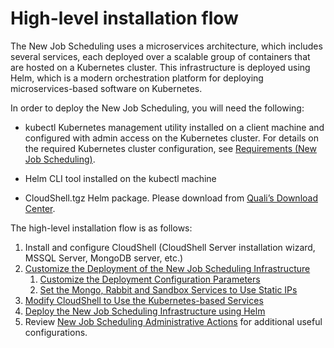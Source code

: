 # High-level installation flow

The New Job Scheduling uses a microservices architecture, which includes several services, each deployed over a scalable group of containers that are hosted on a Kubernetes cluster. This infrastructure is deployed using Helm, which is a modern orchestration platform for deploying microservices-based software on Kubernetes.

In order to deploy the New Job Scheduling, you will need the following:

- kubectl Kubernetes management utility installed on a client machine and configured with admin access on the Kubernetes cluster. For details on the required Kubernetes cluster configuration, see [Requirements (New Job Scheduling)](https://help.quali.com/Online%20Help/0.0/Portal/Content/IG/JSS/jss-prerequisites.htm).
    
- Helm CLI tool installed on the kubectl machine
    
- CloudShell.tgz Helm package. Please download from [Quali’s Download Center](https://support.quali.com/hc/en-us/articles/231613247-Quali-s-Download-Center).
    

The high-level installation flow is as follows:

1. Install and configure CloudShell (CloudShell Server installation wizard, MSSQL Server, MongoDB server, etc.)
2. [Customize the Deployment of the New Job Scheduling Infrastructure](https://help.quali.com/Online%20Help/0.0/Portal/Content/IG/JSS/jss-cstmz-dply.htm)
    1. [Customize the Deployment Configuration Parameters](https://help.quali.com/Online%20Help/0.0/Portal/Content/IG/JSS/jss-cstmz-dply-cnfg.htm)
    2. [Set the Mongo, Rabbit and Sandbox Services to Use Static IPs](https://help.quali.com/Online%20Help/0.0/Portal/Content/IG/JSS/jss-static-mongo-rbbt-sndbx.htm)
3. [Modify CloudShell to Use the Kubernetes-based Services](https://help.quali.com/Online%20Help/0.0/Portal/Content/IG/JSS/jss-use-k8s-srvcs.htm)
4. [Deploy the New Job Scheduling Infrastructure using Helm](https://help.quali.com/Online%20Help/0.0/Portal/Content/IG/JSS/jss-helm-install.htm)
5. Review [New Job Scheduling Administrative Actions](https://help.quali.com/Online%20Help/0.0/Portal/Content/IG/JSS/jss-additional-actions.htm) for additional useful configurations.